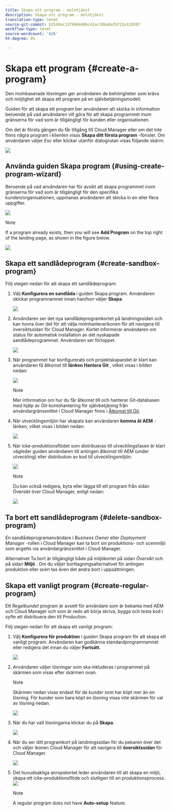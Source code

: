```yaml
---
title: Skapa ett program - molntjänst
description: Skapa ett program - molntjänst
translation-type: tm+mt
source-git-commit: b2549ac13f996449bc41ac18ba6afbf22e116597
workflow-type: tm+mt
source-wordcount: '626'
ht-degree: 0%

---
```



# Skapa ett program {#create-a-program}

Den molnbaserade lösningen ger användaren de behörigheter som krävs och möjlighet att skapa ett program på en självbetjäningsmodell.

Guiden för att skapa ett program ber användaren att skicka in information beroende på vad användaren vill göra för att skapa programmet inom gränserna för vad som är tillgängligt för kunden eller organisationen.

Om det är första gången du får tillgång till Cloud Manager eller om det inte finns några program i klienten visas **Skapa ditt första program** -fönster. Om användaren väljer *Esc* eller klickar utanför dialogrutan visas följande skärm:

![](assets/create-program1.png)


## Använda guiden Skapa program {#using-create-program-wizard}

Beroende på vad användaren har för avsikt att skapa programmet inom gränserna för vad som är tillgängligt för den specifika kunden/organisationen, uppmanas användaren att skicka in en eller flera uppgifter.

![](assets/create-sandbox.png)

>[!NOTE]
>If a program already exists, then you will see **Add Program** on the top right of the landing page, as shown in the figure below.

![](assets/create-program-add.png)

## Skapa ett sandlådeprogram {#create-sandbox-program}

Följ stegen nedan för att skapa ett sandlådeprogram:

1. Välj **Konfigurera en sandlåda** i guiden Skapa program. Användaren skickar programnamnet innan han/hon väljer **Skapa**.

   ![](assets/create-sandbox.png)

1. Användaren ser det nya sandlådeprogramkortet på landningssidan och kan hovra över det för att välja molnhanterarikonen för att navigera till översiktssidan för Cloud Manager. Kortet informerar användaren om status för automatisk installation av det nyskapade sandlådeprogrammet. Användaren ser förloppet.

   ![](assets/program-create-setupdemo2.png)

1. När programmet har konfigurerats och projektskapandet är klart kan användaren få åtkomst till **länken Hantera Git** , vilket visas i bilden nedan:

   ![](assets/create-program4.png)

   >[!NOTE]
   >
   >Mer information om hur du får åtkomst till och hanterar Git-databasen med hjälp av Git-kontohantering för självbetjäning från användargränssnittet i Cloud Manager finns i [Åtkomst till Git](/help/implementing/cloud-manager/accessing-git.md).


1. När utvecklingsmiljön har skapats kan användaren **komma åt AEM** -länken, vilket visas i bilden nedan:

   ![](assets/create-program-5.png)

1. När icke-produktionsflödet som distribueras till utvecklingsfasen är klart vägleder guiden användaren till antingen åtkomst till AEM (under utveckling) eller distribution av kod till utvecklingsmiljön:

   ![](assets/create-program-setup-deploy.png)

   >[!NOTE]
   >Du kan också redigera, byta eller lägga till ett program från sidan Översikt över Cloud Manager, enligt nedan:

   ![](assets/create-program-a1.png)

## Ta bort ett sandlådeprogram {#delete-sandbox-program}

En sandlådeprogramanvändare i *Business Owner* eller *Deployment Manager* -rollen i Cloud Manager kan ta bort sin produktions- och scenmiljö som angetts via användargränssnittet i Cloud Manager.

Alternativet Ta bort är tillgängligt både på miljökortet på sidan *Översikt* och på sidan **Miljö** . Om du väljer borttagningsalternativet för antingen produktion eller scen tas även det andra bort i uppsättningen.

## Skapa ett vanligt program {#create-regular-program}

Ett *Regelbundet* program är avsett för användare som är bekanta med AEM och Cloud Manager och som är redo att börja skriva, bygga och testa kod i syfte att distribuera den till Production.

Följ stegen nedan för att skapa ett vanligt program:

1. Välj **Konfigurera för produktion** i guiden Skapa program för att skapa ett vanligt program. Användaren kan godkänna standardprogramnamnet eller redigera det innan du väljer **Fortsätt**.

   ![](assets/create-prod1.png)

1. Användaren väljer lösningar som ska inkluderas i programmet på skärmen som visas efter skärmen ovan.



   >[!NOTE]
   >
   >Skärmen nedan visas endast för de kunder som har köpt mer än en lösning. För kunder som bara köpt en lösning visas inte skärmen för val av lösning nedan.

   ![](assets/set-up-prod2.png)

1. När du har valt lösningarna klickar du på **Skapa**.

   ![](assets/set-up-prod3.png)

1. När du ser ditt programkort på landningssidan för du pekaren över det och väljer ikonen Cloud Manager för att navigera till **översiktssidan** för Cloud Manager.

   ![](assets/set-up-prod4.png)

1. Det huvudsakliga anropskortet leder användaren till att skapa en miljö, skapa ett icke-produktionsflöde och slutligen till en produktionsprocess.
   ![](assets/set-up-prod5.png)


   >[!NOTE]
   >
   >A regular program does not have **Auto-setup** feature.





